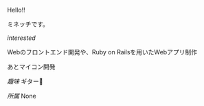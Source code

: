 Hello!!

ミネッチです。

_interested_

Webのフロントエンド開発や、Ruby on Railsを用いたWebアプリ制作

あとマイコン開発

_趣味_
ギター🎸

_所属_
None
